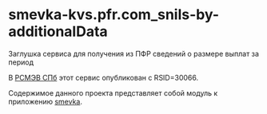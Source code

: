 # smevka-kvs.pfr.com_snils-by-additionalData
Заглушка сервиса для получения из ПФР сведений о размере выплат за период

В [РСМЭВ СПб](https://smev.spb.ru/registry/SMEV3/) этот сервис опубликован с RSID=30066.

Содержимое данного проекта представляет собой модуль к приложению [smevka](https://github.com/do-/smevka).

